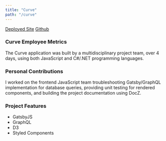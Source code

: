 ```yaml
---
title: "Curve"
path: "/curve"
---
```

[Deployed Site](https://codefellows-curve.netlify.com/)
[Github](https://github.com/CodeFellows-Curve/curve-front-end/)

### Curve Employee Metrics
The Curve application was built by a multidisciplinary project team, over 4 days, using both JavaScript and C#/.NET programming languages.

### Personal Contributions
I worked on the frontend JavaScript team troubleshooting Gatsby/GraphQL implementation for database queries, providing unit testing for rendered components, and building the project documentation using DocZ.

### Project Features
- GatsbyJS
- GraphQL
- D3
- Styled Components